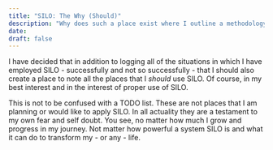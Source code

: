 ```yaml
---
title: "SILO: The Why (Should)"
description: "Why does such a place exist where I outline a methodology with which to approach life and laud the successful application of said methods. Quite simply, because the world was not made perfect, nor is it becoming perfect; and taking straight to form we as individuals only have access to the concept of perfection in religious and in the aspirations of our efforts (which while trivial in the face of such an idea, they do not go barren of us."
date:
draft: false
---
```


I have decided that in addition to logging all of the situations in which I have employed SILO - successfully and not so successfully - that I should also create a place to note all the places that I _should_ use SILO. Of course, in my best interest and in the interest of proper use of SILO.

This is not to be confused with a TODO list. These are not places that I am planning or would like to apply SILO. In all actuality they are a testament to my own fear and self doubt. You see, no matter how much I grow and progress in my journey. Not matter how powerful a system SILO is and what it can do to transform my - or any - life.